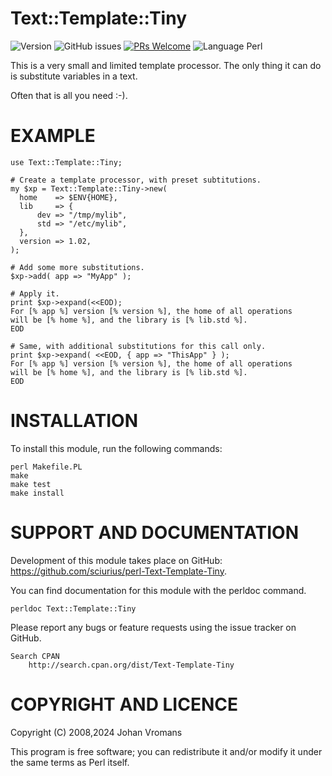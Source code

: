 # Text::Template::Tiny

![Version](https://img.shields.io/github/v/release/sciurius/perl-Text-Template-Tiny)
![GitHub issues](https://img.shields.io/github/issues/sciurius/perl-Text-Template-Tiny)
[![PRs Welcome](https://img.shields.io/badge/PRs-welcome-brightgreen.svg)](http://makeapullrequest.com)
![Language Perl](https://img.shields.io/badge/Language-Perl-blue)

This is a very small and limited template processor. The only thing it
can do is substitute variables in a text.

Often that is all you need :-).

# EXAMPLE

    use Text::Template::Tiny;

    # Create a template processor, with preset subtitutions.
    my $xp = Text::Template::Tiny->new(
      home    => $ENV{HOME},
      lib     => {
	      dev => "/tmp/mylib",
	      std => "/etc/mylib",
	  },
      version => 1.02,
    );

    # Add some more substitutions.
    $xp->add( app => "MyApp" );

    # Apply it.
    print $xp->expand(<<EOD);
    For [% app %] version [% version %], the home of all operations
    will be [% home %], and the library is [% lib.std %].
    EOD

    # Same, with additional substitutions for this call only.
    print $xp->expand( <<EOD, { app => "ThisApp" } );
    For [% app %] version [% version %], the home of all operations
    will be [% home %], and the library is [% lib.std %].
    EOD

# INSTALLATION

To install this module, run the following commands:

	perl Makefile.PL
	make
	make test
	make install

# SUPPORT AND DOCUMENTATION

Development of this module takes place on GitHub:
https://github.com/sciurius/perl-Text-Template-Tiny.

You can find documentation for this module with the perldoc command.

    perldoc Text::Template::Tiny

Please report any bugs or feature requests using the issue tracker on
GitHub.

    Search CPAN
        http://search.cpan.org/dist/Text-Template-Tiny


# COPYRIGHT AND LICENCE

Copyright (C) 2008,2024 Johan Vromans

This program is free software; you can redistribute it and/or modify it
under the same terms as Perl itself.

